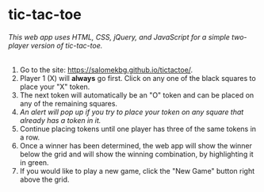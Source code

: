 # tic-tac-toe

###### This web app uses HTML, CSS, jQuery, and JavaScript for a simple two-player version of tic-tac-toe.

1. Go to the site: https://salomekbg.github.io/tictactoe/.
2. Player 1 (X) will **always** go first.  Click on any one of the black squares to place your "X" token.
3.  The next token will automatically be an "O" token and can be placed on any of the remaining squares.
  1. *An alert will pop up if you try to place your token on any square that already has a token in it.*
4.  Continue placing tokens until one player has three of the same tokens in a row.
5.  Once a winner has been determined, the web app will show the winner below the grid and will show the winning combination, by highlighting it in green.
6.  If you would like to play a new game, click the "New Game" button right above the grid.
